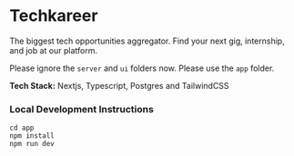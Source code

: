 
# Techkareer

The biggest tech opportunities aggregator. Find your next gig, internship, and job at our platform.

Please ignore the `server` and `ui` folders now. Please use the `app` folder.

**Tech Stack:** Nextjs, Typescript, Postgres and TailwindCSS

### Local Development Instructions 
```
cd app
npm install
npm run dev
```

